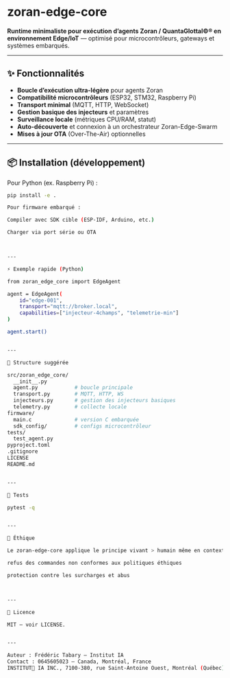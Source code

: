 # zoran-edge-core

**Runtime minimaliste pour exécution d’agents Zoran / QuantaGlottal©® en environnement Edge/IoT** — optimisé pour microcontrôleurs, gateways et systèmes embarqués.

---

## ✨ Fonctionnalités
- **Boucle d’exécution ultra-légère** pour agents Zoran
- **Compatibilité microcontrôleurs** (ESP32, STM32, Raspberry Pi)
- **Transport minimal** (MQTT, HTTP, WebSocket)
- **Gestion basique des injecteurs** et paramètres
- **Surveillance locale** (métriques CPU/RAM, statut)
- **Auto-découverte** et connexion à un orchestrateur Zoran-Edge-Swarm
- **Mises à jour OTA** (Over-The-Air) optionnelles

---

## 📦 Installation (développement)
Pour Python (ex. Raspberry Pi) :
```bash
pip install -e .

Pour firmware embarqué :

Compiler avec SDK cible (ESP-IDF, Arduino, etc.)

Charger via port série ou OTA



---

⚡ Exemple rapide (Python)

from zoran_edge_core import EdgeAgent

agent = EdgeAgent(
    id="edge-001",
    transport="mqtt://broker.local",
    capabilities=["injecteur-4champs", "telemetrie-min"]
)

agent.start()


---

🧱 Structure suggérée

src/zoran_edge_core/
  __init__.py
  agent.py            # boucle principale
  transport.py        # MQTT, HTTP, WS
  injecteurs.py       # gestion des injecteurs basiques
  telemetry.py        # collecte locale
firmware/
  main.c              # version C embarquée
  sdk_config/         # configs microcontrôleur
tests/
  test_agent.py
pyproject.toml
.gitignore
LICENSE
README.md


---

🧪 Tests

pytest -q


---

🔐 Éthique

Le zoran-edge-core applique le principe vivant > humain même en contexte limité :

refus des commandes non conformes aux politiques éthiques

protection contre les surcharges et abus



---

📜 Licence

MIT — voir LICENSE.


---

Auteur : Frédéric Tabary — Institut IA
Contact : 0645605023 — Canada, Montréal, France
INSTITUT🦋 IA INC., 7100-380, rue Saint-Antoine Ouest, Montréal (Québec) H2Y 3X7.# zoran-edge-core
